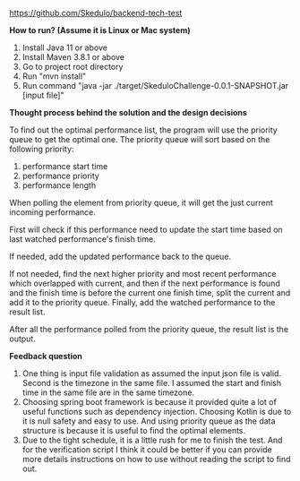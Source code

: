 https://github.com/Skedulo/backend-tech-test 

**How to run? (Assume it is Linux or Mac system)**
1. Install Java 11 or above
2. Install Maven 3.8.1 or above
3. Go to project root directory
4. Run "mvn install"
6. Run command "java -jar ./target/SkeduloChallenge-0.0.1-SNAPSHOT.jar [input file]"

**Thought process behind the solution and the design decisions**

To find out the optimal performance list, the program will use the priority queue
to get the optimal one. The priority queue will sort based on the following priority:
1. performance start time
2. performance priority
3. performance length

When polling the element from priority queue, it will get the just current incoming performance.

First will check if this performance need to update the start time based on last watched performance's
finish time. 

If needed, add the updated performance back to the queue.

If not needed, find the next higher priority and most recent performance which overlapped with current, 
and then if the next performance is found and the finish time is before the current one finish
time, split the current and add it to the priority queue. Finally, add the watched performance to 
the result list.

After all the performance polled from the priority queue, the result list is the output.

**Feedback question**

1. One thing is input file validation as assumed the input json file is valid. Second is the timezone in the same file. I assumed the start and finish time in the same file are in the same timezone.
2. Choosing spring boot framework is because it provided quite a lot of useful functions such as dependency injection. Choosing Kotlin is due to it is null safety and easy to use. And using priority queue as the data structure is because it is useful to find the optimal elements.
3. Due to the tight schedule, it is a little rush for me to finish the test. And for the verification script I think it could be better if you can provide more details instructions on how to use without reading the script to find out.





